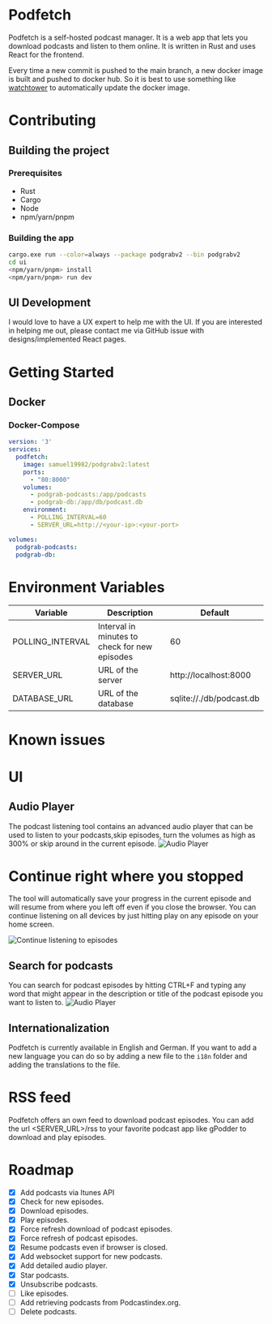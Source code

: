 # Podfetch

Podfetch is a self-hosted podcast manager. 
It is a web app that lets you download podcasts and listen to them online.
It is written in Rust and uses React for the frontend.

Every time a new commit is pushed to the main branch, a new docker image is built and pushed to docker hub. So it is best to use something like [watchtower](https://github.com/containrrr/watchtower) to automatically update the docker image.

# Contributing

## Building the project

### Prerequisites
- Rust
- Cargo
- Node
- npm/yarn/pnpm

### Building the app
```bash
cargo.exe run --color=always --package podgrabv2 --bin podgrabv2
cd ui
<npm/yarn/pnpm> install
<npm/yarn/pnpm> run dev
```

## UI Development

I would love to have a UX expert to help me with the UI. If you are interested in helping me out, please contact me via GitHub issue with designs/implemented React pages.

# Getting Started

## Docker

### Docker-Compose

```yaml
version: '3'
services:
  podfetch:
    image: samuel19982/podgrabv2:latest
    ports:
      - "80:8000"
    volumes:
      - podgrab-podcasts:/app/podcasts
      - podgrab-db:/app/db/podcast.db
    environment:
      - POLLING_INTERVAL=60
      - SERVER_URL=http://<your-ip>:<your-port>

volumes:
  podgrab-podcasts:
  podgrab-db:
```

# Environment Variables

| Variable         | Description                                   | Default                  |
|------------------|-----------------------------------------------|--------------------------|
| POLLING_INTERVAL | Interval in minutes to check for new episodes | 60                       |
| SERVER_URL       | URL of the server                             | http://localhost:8000    |
| DATABASE_URL     | URL of the database                           | sqlite://./db/podcast.db |

# Known issues


# UI

## Audio Player
The podcast listening tool contains an advanced audio player that can be used to listen to your podcasts,skip episodes, turn the volumes as high as 300% or skip around in the current episode.
![Audio Player](https://raw.githubusercontent.com/SamTV12345/podgrabv2/main/docs/advanced_audio_player.png)

# Continue right where you stopped

The tool will automatically save your progress in the current episode and will resume from where you left off even if you close the browser. 
You can continue listening on all devices by just hitting play on any episode on your home screen.

![Continue listening to episodes](https://raw.githubusercontent.com/SamTV12345/podgrabv2/main/docs/continue_listening.png)

## Search for podcasts
You can search for podcast episodes by hitting CTRL+F and typing any word that might appear in the description or title of the podcast episode you want to listen to.
![Audio Player](https://raw.githubusercontent.com/SamTV12345/podgrabv2/main/docs/search.png)

## Internationalization
Podfetch is currently available in English and German. If you want to add a new language you can do so by adding a new file to the `i18n` folder and adding the translations to the file.

# RSS feed

Podfetch offers an own feed to download podcast episodes. You can add the url <SERVER_URL>/rss to your favorite podcast app like gPodder to download and play episodes.

# Roadmap

- [x] Add podcasts via Itunes API
- [x] Check for new episodes.
- [x] Download episodes.
- [x] Play episodes.
- [x] Force refresh download of podcast episodes.
- [x] Force refresh of podcast episodes.
- [x] Resume podcasts even if browser is closed.
- [x] Add websocket support for new podcasts.
- [x] Add detailed audio player.
- [x] Star podcasts.
- [x] Unsubscribe podcasts.
- [ ] Like episodes.
- [ ] Add retrieving podcasts from Podcastindex.org.
- [ ] Delete podcasts.
